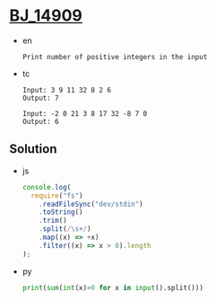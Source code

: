 # [BJ_14909](https://acmicpc.net/problem/14909)

* en

  ```en
  Print number of positive integers in the input
  ```

* tc

  ```tc
  Input: 3 9 11 32 8 2 6
  Output: 7

  Input: -2 0 21 3 8 17 32 -8 7 0
  Output: 6
  ```

## Solution

* js

  ```js
  console.log(
    require("fs")
      .readFileSync("dev/stdin")
      .toString()
      .trim()
      .split(/\s+/)
      .map((x) => +x)
      .filter((x) => x > 0).length
  );
  ```

* py

  ```py
  print(sum(int(x)>0 for x in input().split()))
  ```
